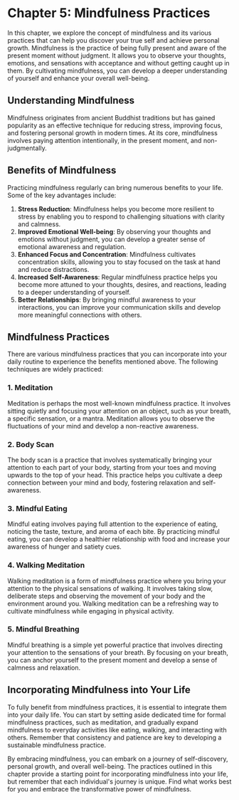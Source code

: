 Chapter 5: Mindfulness Practices
================================

In this chapter, we explore the concept of mindfulness and its various practices that can help you discover your true self and achieve personal growth. Mindfulness is the practice of being fully present and aware of the present moment without judgment. It allows you to observe your thoughts, emotions, and sensations with acceptance and without getting caught up in them. By cultivating mindfulness, you can develop a deeper understanding of yourself and enhance your overall well-being.

Understanding Mindfulness
-------------------------

Mindfulness originates from ancient Buddhist traditions but has gained popularity as an effective technique for reducing stress, improving focus, and fostering personal growth in modern times. At its core, mindfulness involves paying attention intentionally, in the present moment, and non-judgmentally.

Benefits of Mindfulness
-----------------------

Practicing mindfulness regularly can bring numerous benefits to your life. Some of the key advantages include:

1. **Stress Reduction**: Mindfulness helps you become more resilient to stress by enabling you to respond to challenging situations with clarity and calmness.
2. **Improved Emotional Well-being**: By observing your thoughts and emotions without judgment, you can develop a greater sense of emotional awareness and regulation.
3. **Enhanced Focus and Concentration**: Mindfulness cultivates concentration skills, allowing you to stay focused on the task at hand and reduce distractions.
4. **Increased Self-Awareness**: Regular mindfulness practice helps you become more attuned to your thoughts, desires, and reactions, leading to a deeper understanding of yourself.
5. **Better Relationships**: By bringing mindful awareness to your interactions, you can improve your communication skills and develop more meaningful connections with others.

Mindfulness Practices
---------------------

There are various mindfulness practices that you can incorporate into your daily routine to experience the benefits mentioned above. The following techniques are widely practiced:

### 1. Meditation

Meditation is perhaps the most well-known mindfulness practice. It involves sitting quietly and focusing your attention on an object, such as your breath, a specific sensation, or a mantra. Meditation allows you to observe the fluctuations of your mind and develop a non-reactive awareness.

### 2. Body Scan

The body scan is a practice that involves systematically bringing your attention to each part of your body, starting from your toes and moving upwards to the top of your head. This practice helps you cultivate a deep connection between your mind and body, fostering relaxation and self-awareness.

### 3. Mindful Eating

Mindful eating involves paying full attention to the experience of eating, noticing the taste, texture, and aroma of each bite. By practicing mindful eating, you can develop a healthier relationship with food and increase your awareness of hunger and satiety cues.

### 4. Walking Meditation

Walking meditation is a form of mindfulness practice where you bring your attention to the physical sensations of walking. It involves taking slow, deliberate steps and observing the movement of your body and the environment around you. Walking meditation can be a refreshing way to cultivate mindfulness while engaging in physical activity.

### 5. Mindful Breathing

Mindful breathing is a simple yet powerful practice that involves directing your attention to the sensations of your breath. By focusing on your breath, you can anchor yourself to the present moment and develop a sense of calmness and relaxation.

Incorporating Mindfulness into Your Life
----------------------------------------

To fully benefit from mindfulness practices, it is essential to integrate them into your daily life. You can start by setting aside dedicated time for formal mindfulness practices, such as meditation, and gradually expand mindfulness to everyday activities like eating, walking, and interacting with others. Remember that consistency and patience are key to developing a sustainable mindfulness practice.

By embracing mindfulness, you can embark on a journey of self-discovery, personal growth, and overall well-being. The practices outlined in this chapter provide a starting point for incorporating mindfulness into your life, but remember that each individual's journey is unique. Find what works best for you and embrace the transformative power of mindfulness.
